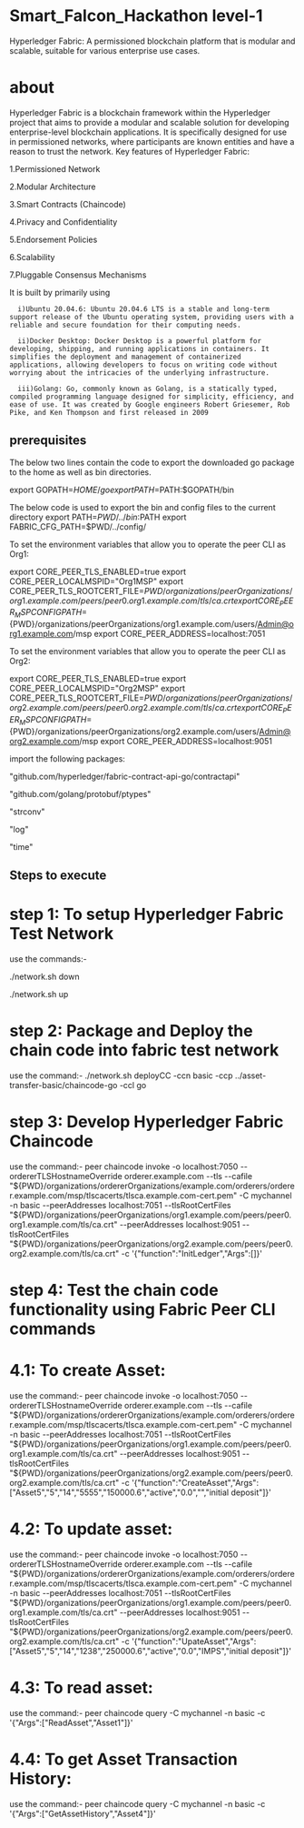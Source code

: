 # Smart_Falcon_Hackathon level-1

Hyperledger Fabric: A permissioned blockchain platform that is modular and scalable, suitable for various enterprise use cases.

# about
Hyperledger Fabric is a blockchain framework within the Hyperledger project that aims to provide a modular and scalable solution for developing enterprise-level blockchain applications. It is specifically designed for use in permissioned networks, where participants are known entities and have a reason to trust the network. Key features of Hyperledger Fabric:

1.Permissioned Network

2.Modular Architecture

3.Smart Contracts (Chaincode)

4.Privacy and Confidentiality

5.Endorsement Policies

6.Scalability

7.Pluggable Consensus Mechanisms

It is built by primarily using

      i)Ubuntu 20.04.6: Ubuntu 20.04.6 LTS is a stable and long-term support release of the Ubuntu operating system, providing users with a reliable and secure foundation for their computing needs.

      ii)Docker Desktop: Docker Desktop is a powerful platform for developing, shipping, and running applications in containers. It simplifies the deployment and management of containerized applications, allowing developers to focus on writing code without worrying about the intricacies of the underlying infrastructure.

      iii)Golang: Go, commonly known as Golang, is a statically typed, compiled programming language designed for simplicity, efficiency, and ease of use. It was created by Google engineers Robert Griesemer, Rob Pike, and Ken Thompson and first released in 2009

## prerequisites
The below two lines contain the code to export the downloaded go package to the home as well as bin directories.

 export GOPATH=$HOME/go
 export PATH=$PATH:$GOPATH/bin

 The below code is used to export the bin and config files to the current directory
 export PATH=${PWD}/../bin:$PATH
 export FABRIC_CFG_PATH=$PWD/../config/

To set the environment variables that allow you to operate the peer CLI as Org1:

 export CORE_PEER_TLS_ENABLED=true
 export CORE_PEER_LOCALMSPID="Org1MSP"
 export CORE_PEER_TLS_ROOTCERT_FILE=${PWD}/organizations/peerOrganizations/org1.example.com/peers/peer0.org1.example.com/tls/ca.crt
 export CORE_PEER_MSPCONFIGPATH=${PWD}/organizations/peerOrganizations/org1.example.com/users/Admin@org1.example.com/msp
 export CORE_PEER_ADDRESS=localhost:7051

To set the environment variables that allow you to operate the peer CLI as Org2:

 export CORE_PEER_TLS_ENABLED=true
 export CORE_PEER_LOCALMSPID="Org2MSP"
 export CORE_PEER_TLS_ROOTCERT_FILE=${PWD}/organizations/peerOrganizations/org2.example.com/peers/peer0.org2.example.com/tls/ca.crt
 export CORE_PEER_MSPCONFIGPATH=${PWD}/organizations/peerOrganizations/org2.example.com/users/Admin@org2.example.com/msp
 export CORE_PEER_ADDRESS=localhost:9051


import the following packages:

 "github.com/hyperledger/fabric-contract-api-go/contractapi"
 
 "github.com/golang/protobuf/ptypes"
 
 "strconv"

 "log"
 
 "time"

## Steps to execute
# step 1: To setup Hyperledger Fabric Test Network
use the commands:-

 ./network.sh down
 
 ./network.sh up

# step 2: Package and Deploy the chain code into fabric test network 
use the command:-
 ./network.sh deployCC -ccn basic -ccp ../asset-transfer-basic/chaincode-go -ccl go

# step 3: Develop Hyperledger Fabric Chaincode
use the command:-
 peer chaincode invoke -o localhost:7050 --ordererTLSHostnameOverride orderer.example.com --tls --cafile "${PWD}/organizations/ordererOrganizations/example.com/orderers/orderer.example.com/msp/tlscacerts/tlsca.example.com-cert.pem" -C mychannel -n basic --peerAddresses localhost:7051 --tlsRootCertFiles "${PWD}/organizations/peerOrganizations/org1.example.com/peers/peer0.org1.example.com/tls/ca.crt" --peerAddresses localhost:9051 --tlsRootCertFiles "${PWD}/organizations/peerOrganizations/org2.example.com/peers/peer0.org2.example.com/tls/ca.crt" -c '{"function":"InitLedger","Args":[]}'

 # step 4: Test the chain code functionality using Fabric Peer CLI commands
 # 4.1: To create Asset: 
 use the command:-
   peer chaincode invoke -o localhost:7050 --ordererTLSHostnameOverride orderer.example.com --tls --cafile "${PWD}/organizations/ordererOrganizations/example.com/orderers/orderer.example.com/msp/tlscacerts/tlsca.example.com-cert.pem" -C mychannel -n basic --peerAddresses localhost:7051 --tlsRootCertFiles "${PWD}/organizations/peerOrganizations/org1.example.com/peers/peer0.org1.example.com/tls/ca.crt" --peerAddresses localhost:9051 --tlsRootCertFiles "${PWD}/organizations/peerOrganizations/org2.example.com/peers/peer0.org2.example.com/tls/ca.crt" -c '{"function":"CreateAsset","Args":["Asset5","5","14","5555","150000.6","active","0.0","","initial deposit"]}'

# 4.2: To update asset:
use the command:-
  peer chaincode invoke -o localhost:7050 --ordererTLSHostnameOverride orderer.example.com --tls --cafile "${PWD}/organizations/ordererOrganizations/example.com/orderers/orderer.example.com/msp/tlscacerts/tlsca.example.com-cert.pem" -C mychannel -n basic --peerAddresses localhost:7051 --tlsRootCertFiles "${PWD}/organizations/peerOrganizations/org1.example.com/peers/peer0.org1.example.com/tls/ca.crt" --peerAddresses localhost:9051 --tlsRootCertFiles "${PWD}/organizations/peerOrganizations/org2.example.com/peers/peer0.org2.example.com/tls/ca.crt" -c '{"function":"UpateAsset","Args":["Asset5","5","14","1238","250000.6","active","0.0","IMPS","initial deposit"]}'

# 4.3: To read asset: 
use the command:-
  peer chaincode query -C mychannel -n basic -c '{"Args":["ReadAsset","Asset1"]}'

# 4.4: To get Asset Transaction History: 
use the command:-
  peer chaincode query -C mychannel -n basic -c '{"Args":["GetAssetHistory","Asset4"]}'
   
